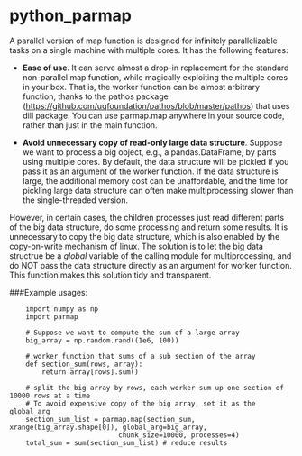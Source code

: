 python_parmap
=============

A parallel version of map function is designed for infinitely parallelizable tasks on a single machine with multiple cores. 
    It has the following features:
 
 +  **Ease of use**. It can serve almost a drop-in replacement for the standard non-parallel map function, while magically exploiting the multiple cores in your box. That is, the worker function can be almost arbitrary function, thanks to the pathos package (https://github.com/uqfoundation/pathos/blob/master/pathos) that uses dill package. You can use parmap.map anywhere in your source code, rather than just in the main  function.
 
 +   **Avoid unnecessary copy of read-only large data structure**. Suppose we want to process a big object, e.g., a pandas.DataFrame, by parts using multiple cores. By default, the data structure will be     pickled if you pass it as an argument of the worker function. If the data structure is large, the additional memory cost can be unaffordable, and the time for pickling large data structure can often make multiprocessing slower than the single-threaded version. 
 
 However, in certain cases, the children processes just read different parts of the big data structure, do some processing and return some results. It is unnecessary to copy the big data structure, which is also enabled by the copy-on-write mechanism of linux. The solution is to let the big data structrue be a *global* variable of the calling module for multiprocessing, and do NOT pass the data  structure directly as an argument for worker function. This function makes this solution tidy and transparent.
    
###Example usages:
        
        import numpy as np
        import parmap
        
        # Suppose we want to compute the sum of a large array
        big_array = np.random.rand((1e6, 100))
        
        # worker function that sums of a sub section of the array
        def section_sum(rows, array):
            return array[rows].sum()
        
        # split the big array by rows, each worker sum up one section of 10000 rows at a time
        # To avoid expensive copy of the big array, set it as the global_arg
        section_sum_list = parmap.map(section_sum, xrange(big_array.shape[0]), global_arg=big_array,
                               chunk_size=10000, processes=4)
        total_sum = sum(section_sum_list) # reduce results
        


